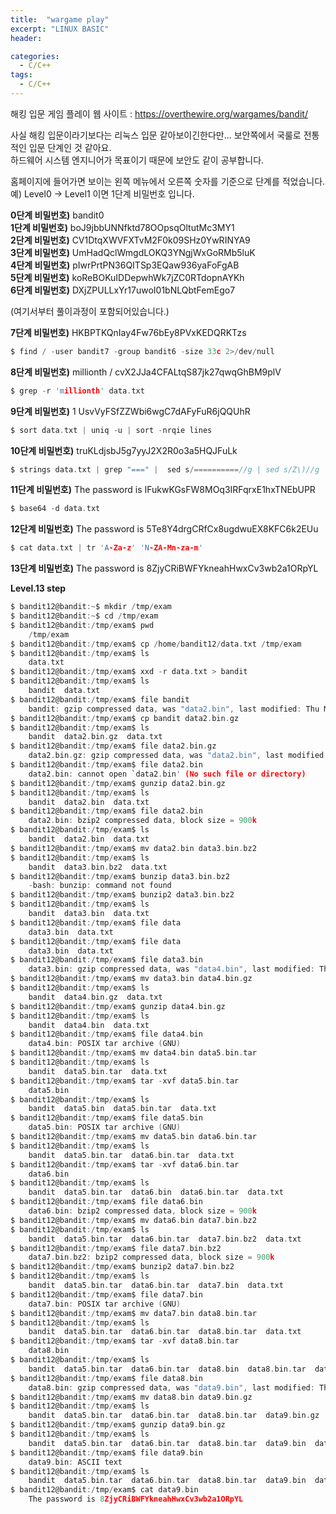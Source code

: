 ```yaml
---
title:  "wargame play"
excerpt: "LINUX BASIC"
header:

categories:
  - C/C++
tags:
  - C/C++
---
```




해킹 입문 게임 플레이 웹 사이트 : https://overthewire.org/wargames/bandit/  

사실 해킹 입문이라기보다는 리눅스 입문 같아보이긴한다만... 보안쪽에서 국룰로 전통적인 입문 단계인 것 같아요.  
하드웨어 시스템 엔지니어가 목표이기 때문에 보안도 같이 공부합니다.  

홈페이지에 들어가면 보이는 왼쪽 메뉴에서 오른쪽 숫자를 기준으로 단계를 적었습니다.  
예)  Level0 -> Level1 이면  1단계 비밀번호 입니다.  

**0단계 비밀번호)** bandit0  
**1단계 비밀번호)** boJ9jbbUNNfktd78OOpsqOltutMc3MY1  
**2단계 비밀번호)** CV1DtqXWVFXTvM2F0k09SHz0YwRINYA9  
**3단계 비밀번호)** UmHadQclWmgdLOKQ3YNgjWxGoRMb5luK  
**4단계 비밀번호)** pIwrPrtPN36QITSp3EQaw936yaFoFgAB  
**5단계 비밀번호)** koReBOKuIDDepwhWk7jZC0RTdopnAYKh  
**6단계 비밀번호)** DXjZPULLxYr17uwoI01bNLQbtFemEgo7  
  
(여기서부터 풀이과정이 포함되어있습니다.)  
	  
**7단계 비밀번호)** HKBPTKQnIay4Fw76bEy8PVxKEDQRKTzs 
```c
$ find / -user bandit7 -group bandit6 -size 33c 2>/dev/null  
```  
  
**8단계 비밀번호)** millionth / cvX2JJa4CFALtqS87jk27qwqGhBM9plV 
```c
$ grep -r 'millionth' data.txt  
```  
  
**9단계 비밀번호)** 1 UsvVyFSfZZWbi6wgC7dAFyFuR6jQQUhR  
```c
$ sort data.txt | uniq -u | sort -nrqie lines   
```  
  
**10단계 비밀번호)** truKLdjsbJ5g7yyJ2X2R0o3a5HQJFuLk   
```c
$ strings data.txt | grep "===" |  sed s/==========//g | sed s/Z\)//g | tr -d '&'  
```  
  
**11단계 비밀번호)** The password is IFukwKGsFW8MOq3IRFqrxE1hxTNEbUPR 
```c 
$ base64 -d data.txt  
```  
  
**12단계 비밀번호)** The password is 5Te8Y4drgCRfCx8ugdwuEX8KFC6k2EUu 
```c
$ cat data.txt | tr 'A-Za-z' 'N-ZA-Mn-za-m'  
```  
  
**13단계 비밀번호)** The password is 8ZjyCRiBWFYkneahHwxCv3wb2a1ORpYL   
  
**Level.13 step**  
  
```c
$ bandit12@bandit:~$ mkdir /tmp/exam
$ bandit12@bandit:~$ cd /tmp/exam
$ bandit12@bandit:/tmp/exam$ pwd
	/tmp/exam
$ bandit12@bandit:/tmp/exam$ cp /home/bandit12/data.txt /tmp/exam
$ bandit12@bandit:/tmp/exam$ ls
	data.txt
$ bandit12@bandit:/tmp/exam$ xxd -r data.txt > bandit
$ bandit12@bandit:/tmp/exam$ ls
	bandit  data.txt
$ bandit12@bandit:/tmp/exam$ file bandit
	bandit: gzip compressed data, was "data2.bin", last modified: Thu May  7 18:14:30 2020, max compression, from Unix
$ bandit12@bandit:/tmp/exam$ cp bandit data2.bin.gz
$ bandit12@bandit:/tmp/exam$ ls
	bandit  data2.bin.gz  data.txt
$ bandit12@bandit:/tmp/exam$ file data2.bin.gz
	data2.bin.gz: gzip compressed data, was "data2.bin", last modified: Thu May  7 18:14:30 2020, max compression, from Unix
$ bandit12@bandit:/tmp/exam$ file data2.bin
	data2.bin: cannot open `data2.bin' (No such file or directory)
$ bandit12@bandit:/tmp/exam$ gunzip data2.bin.gz
$ bandit12@bandit:/tmp/exam$ ls
	bandit  data2.bin  data.txt
$ bandit12@bandit:/tmp/exam$ file data2.bin
	data2.bin: bzip2 compressed data, block size = 900k
$ bandit12@bandit:/tmp/exam$ ls
	bandit  data2.bin  data.txt
$ bandit12@bandit:/tmp/exam$ mv data2.bin data3.bin.bz2
$ bandit12@bandit:/tmp/exam$ ls
	bandit  data3.bin.bz2  data.txt
$ bandit12@bandit:/tmp/exam$ bunzip data3.bin.bz2
	-bash: bunzip: command not found
$ bandit12@bandit:/tmp/exam$ bunzip2 data3.bin.bz2
$ bandit12@bandit:/tmp/exam$ ls
	bandit  data3.bin  data.txt
$ bandit12@bandit:/tmp/exam$ file data
	data3.bin  data.txt
$ bandit12@bandit:/tmp/exam$ file data
	data3.bin  data.txt
$ bandit12@bandit:/tmp/exam$ file data3.bin
	data3.bin: gzip compressed data, was "data4.bin", last modified: Thu May  7 18:14:30 2020, max compression, from Unix
$ bandit12@bandit:/tmp/exam$ mv data3.bin data4.bin.gz
$ bandit12@bandit:/tmp/exam$ ls
	bandit  data4.bin.gz  data.txt
$ bandit12@bandit:/tmp/exam$ gunzip data4.bin.gz
$ bandit12@bandit:/tmp/exam$ ls
	bandit  data4.bin  data.txt
$ bandit12@bandit:/tmp/exam$ file data4.bin
	data4.bin: POSIX tar archive (GNU)
$ bandit12@bandit:/tmp/exam$ mv data4.bin data5.bin.tar
$ bandit12@bandit:/tmp/exam$ ls
	bandit  data5.bin.tar  data.txt
$ bandit12@bandit:/tmp/exam$ tar -xvf data5.bin.tar
	data5.bin
$ bandit12@bandit:/tmp/exam$ ls
	bandit  data5.bin  data5.bin.tar  data.txt
$ bandit12@bandit:/tmp/exam$ file data5.bin
	data5.bin: POSIX tar archive (GNU)
$ bandit12@bandit:/tmp/exam$ mv data5.bin data6.bin.tar
$ bandit12@bandit:/tmp/exam$ ls
	bandit  data5.bin.tar  data6.bin.tar  data.txt
$ bandit12@bandit:/tmp/exam$ tar -xvf data6.bin.tar
	data6.bin
$ bandit12@bandit:/tmp/exam$ ls
	bandit  data5.bin.tar  data6.bin  data6.bin.tar  data.txt
$ bandit12@bandit:/tmp/exam$ file data6.bin
	data6.bin: bzip2 compressed data, block size = 900k
$ bandit12@bandit:/tmp/exam$ mv data6.bin data7.bin.bz2
$ bandit12@bandit:/tmp/exam$ ls
	bandit  data5.bin.tar  data6.bin.tar  data7.bin.bz2  data.txt
$ bandit12@bandit:/tmp/exam$ file data7.bin.bz2
	data7.bin.bz2: bzip2 compressed data, block size = 900k
$ bandit12@bandit:/tmp/exam$ bunzip2 data7.bin.bz2
$ bandit12@bandit:/tmp/exam$ ls
	bandit  data5.bin.tar  data6.bin.tar  data7.bin  data.txt
$ bandit12@bandit:/tmp/exam$ file data7.bin
	data7.bin: POSIX tar archive (GNU)
$ bandit12@bandit:/tmp/exam$ mv data7.bin data8.bin.tar
$ bandit12@bandit:/tmp/exam$ ls
	bandit  data5.bin.tar  data6.bin.tar  data8.bin.tar  data.txt
$ bandit12@bandit:/tmp/exam$ tar -xvf data8.bin.tar
	data8.bin
$ bandit12@bandit:/tmp/exam$ ls
	bandit  data5.bin.tar  data6.bin.tar  data8.bin  data8.bin.tar  data.txt
$ bandit12@bandit:/tmp/exam$ file data8.bin
	data8.bin: gzip compressed data, was "data9.bin", last modified: Thu May  7 18:14:30 2020, max compression, from Unix
$ bandit12@bandit:/tmp/exam$ mv data8.bin data9.bin.gz
$ bandit12@bandit:/tmp/exam$ ls
	bandit  data5.bin.tar  data6.bin.tar  data8.bin.tar  data9.bin.gz  data.txt
$ bandit12@bandit:/tmp/exam$ gunzip data9.bin.gz
$ bandit12@bandit:/tmp/exam$ ls
	bandit  data5.bin.tar  data6.bin.tar  data8.bin.tar  data9.bin  data.txt
$ bandit12@bandit:/tmp/exam$ file data9.bin
	data9.bin: ASCII text
$ bandit12@bandit:/tmp/exam$ ls
	bandit  data5.bin.tar  data6.bin.tar  data8.bin.tar  data9.bin  data.txt
$ bandit12@bandit:/tmp/exam$ cat data9.bin
	The password is 8ZjyCRiBWFYkneahHwxCv3wb2a1ORpYL
```  

